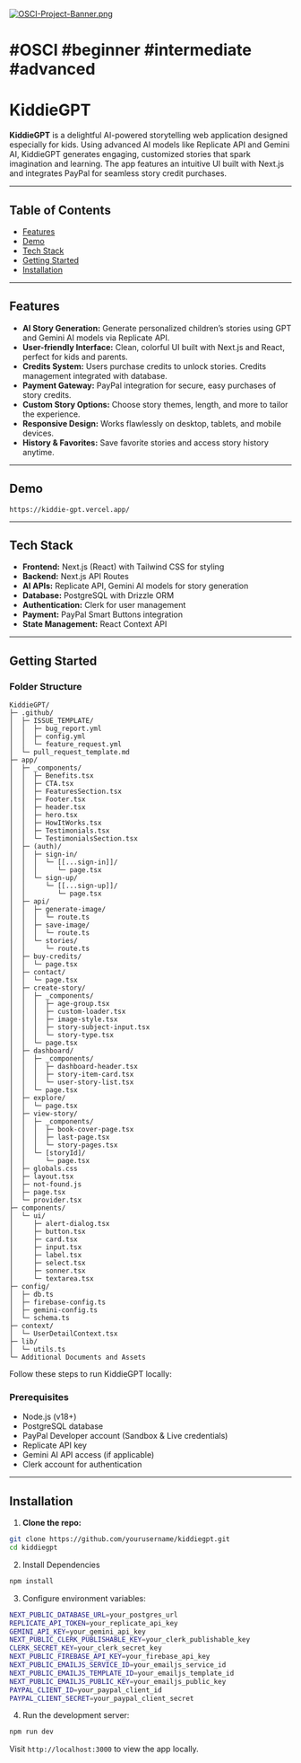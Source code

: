 [![OSCI-Project-Banner.png](https://i.postimg.cc/76mJvBmF/OSCI-Project-Banner.png)](https://postimg.cc/8JfzMb84)

# #OSCI #beginner #intermediate #advanced

# KiddieGPT

**KiddieGPT** is a delightful AI-powered storytelling web application designed especially for kids. Using advanced AI models like Replicate API and Gemini AI, KiddieGPT generates engaging, customized stories that spark imagination and learning. The app features an intuitive UI built with Next.js and integrates PayPal for seamless story credit purchases.

---

## Table of Contents

- [Features](#features)
- [Demo](#demo)
- [Tech Stack](#tech-stack)
- [Getting Started](#getting-started)
- [Installation](#installation)

---

## Features

- **AI Story Generation:** Generate personalized children’s stories using GPT and Gemini AI models via Replicate API.
- **User-friendly Interface:** Clean, colorful UI built with Next.js and React, perfect for kids and parents.
- **Credits System:** Users purchase credits to unlock stories. Credits management integrated with database.
- **Payment Gateway:** PayPal integration for secure, easy purchases of story credits.
- **Custom Story Options:** Choose story themes, length, and more to tailor the experience.
- **Responsive Design:** Works flawlessly on desktop, tablets, and mobile devices.
- **History & Favorites:** Save favorite stories and access story history anytime.

---

## Demo

`https://kiddie-gpt.vercel.app/`

---

## Tech Stack

- **Frontend:** Next.js (React) with Tailwind CSS for styling
- **Backend:** Next.js API Routes
- **AI APIs:** Replicate API, Gemini AI models for story generation
- **Database:** PostgreSQL with Drizzle ORM
- **Authentication:** Clerk for user management
- **Payment:** PayPal Smart Buttons integration
- **State Management:** React Context API

---

## Getting Started

### Folder Structure

```
KiddieGPT/
├─ .github/
│  ├─ ISSUE_TEMPLATE/
│  │  ├─ bug_report.yml
│  │  ├─ config.yml
│  │  └─ feature_request.yml
│  └─ pull_request_template.md
├─ app/
│  ├─ _components/
│  │  ├─ Benefits.tsx
│  │  ├─ CTA.tsx
│  │  ├─ FeaturesSection.tsx
│  │  ├─ Footer.tsx
│  │  ├─ header.tsx
│  │  ├─ hero.tsx
│  │  ├─ HowItWorks.tsx
│  │  ├─ Testimonials.tsx
│  │  └─ TestimonialsSection.tsx
│  ├─ (auth)/
│  │  ├─ sign-in/
│  │  │  └─ [[...sign-in]]/
│  │  │     └─ page.tsx
│  │  └─ sign-up/
│  │     └─ [[...sign-up]]/
│  │        └─ page.tsx
│  ├─ api/
│  │  ├─ generate-image/
│  │  │  └─ route.ts
│  │  ├─ save-image/
│  │  │  └─ route.ts
│  │  └─ stories/
│  │     └─ route.ts
│  ├─ buy-credits/
│  │  └─ page.tsx
│  ├─ contact/
│  │  └─ page.tsx
│  ├─ create-story/
│  │  ├─ _components/
│  │  │  ├─ age-group.tsx
│  │  │  ├─ custom-loader.tsx
│  │  │  ├─ image-style.tsx
│  │  │  ├─ story-subject-input.tsx
│  │  │  └─ story-type.tsx
│  │  └─ page.tsx
│  ├─ dashboard/
│  │  ├─ _components/
│  │  │  ├─ dashboard-header.tsx
│  │  │  ├─ story-item-card.tsx
│  │  │  └─ user-story-list.tsx
│  │  └─ page.tsx
│  ├─ explore/
│  │  └─ page.tsx
│  ├─ view-story/
│  │  ├─ _components/
│  │  │  ├─ book-cover-page.tsx
│  │  │  ├─ last-page.tsx
│  │  │  └─ story-pages.tsx
│  │  └─ [storyId]/
│  │     └─ page.tsx
│  ├─ globals.css
│  ├─ layout.tsx
│  ├─ not-found.js
│  ├─ page.tsx
│  └─ provider.tsx
├─ components/
│  └─ ui/
│     ├─ alert-dialog.tsx
│     ├─ button.tsx
│     ├─ card.tsx
│     ├─ input.tsx
│     ├─ label.tsx
│     ├─ select.tsx
│     ├─ sonner.tsx
│     └─ textarea.tsx
├─ config/
│  ├─ db.ts
│  ├─ firebase-config.ts
│  ├─ gemini-config.ts
│  └─ schema.ts
├─ context/
│  └─ UserDetailContext.tsx
├─ lib/
│  └─ utils.ts
└─ Additional Documents and Assets

```

Follow these steps to run KiddieGPT locally:

### Prerequisites

- Node.js (v18+)
- PostgreSQL database
- PayPal Developer account (Sandbox & Live credentials)
- Replicate API key
- Gemini AI API access (if applicable)
- Clerk account for authentication

---

## Installation

1. **Clone the repo:**

```bash
git clone https://github.com/yourusername/kiddiegpt.git
cd kiddiegpt
```

2. Install Dependencies

```bash
npm install
```

3. Configure environment variables:

```bash
NEXT_PUBLIC_DATABASE_URL=your_postgres_url
REPLICATE_API_TOKEN=your_replicate_api_key
GEMINI_API_KEY=your_gemini_api_key
NEXT_PUBLIC_CLERK_PUBLISHABLE_KEY=your_clerk_publishable_key
CLERK_SECRET_KEY=your_clerk_secret_key
NEXT_PUBLIC_FIREBASE_API_KEY=your_firebase_api_key
NEXT_PUBLIC_EMAILJS_SERVICE_ID=your_emailjs_service_id
NEXT_PUBLIC_EMAILJS_TEMPLATE_ID=your_emailjs_template_id
NEXT_PUBLIC_EMAILJS_PUBLIC_KEY=your_emailjs_public_key
PAYPAL_CLIENT_ID=your_paypal_client_id
PAYPAL_CLIENT_SECRET=your_paypal_client_secret
```

4. Run the development server:

```bash
npm run dev
```

Visit `http://localhost:3000` to view the app locally.
